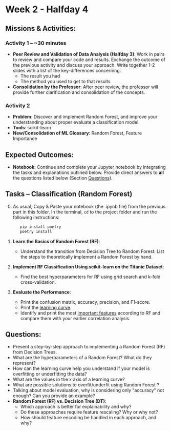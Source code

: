 # Week 2 - Halfday 4

## Missions & Activities:

### Activity 1 – ~30 minutes
- **Peer Review and Validation of Data Analysis (Halfday 3)**: Work in pairs to review and compare your code and results. Exchange the outcome of the previous activity and discuss your approach. Write together 1-2 slides with a list of the key-differences concerning:
    - The result you had
    - The method you used to get to that results
- **Consolidation by the Professor**: After peer review, the professor will provide further clarification and consolidation of the concepts.

### Activity 2
- **Problem**: Discover and implement Random Forest, and improve your understanding about proper evaluate a classification model.
- **Tools**: scikit-learn
- **New/Consolidation of ML Glossary**: Random Forest, Feature Importance

## Expected Outcomes:
- **Notebook**: Continue and complete your Jupyter notebook by integrating the tasks and explanations outlined below. Provide direct answers to **all** the questions listed below (Section [Questions](#questions)).

## Tasks – Classification (Random Forest)
0. As usual, Copy & Paste your notebook (the .ipynb file) from the previous part in this folder.
    In the terminal, `cd` to the project folder and run the following instructions:

     ```bash
        pip install poetry
        poetry install
    ```
1. **Learn the Basics of Random Forest (RF)**:
   - Understand the transition from Decision Tree to Random Forest: List the steps to theoretically implement a Random Forest by hand.
2. **Implement RF Classification Using scikit-learn on the Titanic Dataset**:
   - Find the best hyperparameters for RF using grid search and k-fold cross-validation.
3. **Evaluate the Performance**:
   - Print the confusion matrix, accuracy, precision, and F1-score.
   - Print the [learning curve](https://scikit-learn.org/stable/modules/generated/sklearn.model_selection.learning_curve.html).
   - Identify and print the most [important features](https://scikit-learn.org/stable/modules/generated/sklearn.ensemble.RandomForestClassifier.html#sklearn.ensemble.RandomForestClassifier.feature_importances_) according to RF and compare them with your earlier correlation analysis.

## Questions:
- Present a step-by-step approach to implementing a Random Forest (RF) from Decision Trees.
- What are the hyperparameters of a Random Forest? What do they represent?
- How can the learning curve help you understand if your model is overfitting or underfitting the data?
- What are the values in the x axis of a learning curve?
- What are possible solutions to overfit/underfit using Random Forest ?
- Talking about model evaluation, why is considering only "accuracy" not enough? Can you provide an example?
- **Random Forest (RF) vs. Decision Tree (DT)**:
   - Which approach is better for explainability and why?
   - Do these approaches require feature rescaling? Why or why not?
   - How should feature encoding be handled in each approach, and why?
